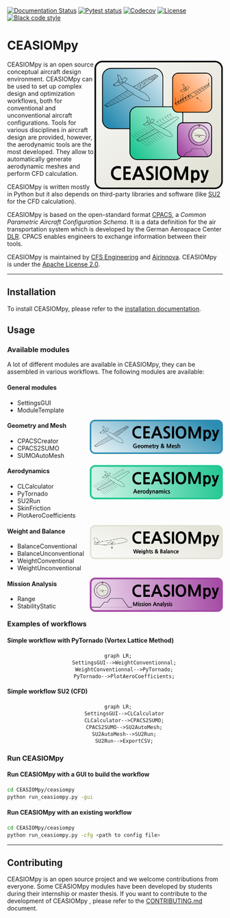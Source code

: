 [![Documentation Status](https://readthedocs.org/projects/ceasiompy/badge/?version=latest)](https://ceasiompy.readthedocs.io/en/latest/?badge=latest)
[![Pytest status](https://github.com/cfsengineering/CEASIOMpy/actions/workflows/pytest.yml/badge.svg?branch=main)](https://github.com/cfsengineering/CEASIOMpy/actions/workflows/pytest.yml)
[![Codecov](https://codecov.io/gh/cfsengineering/CEASIOMpy/branch/main/graph/badge.svg?token=d6cyUEOmOQ)](https://codecov.io/gh/cfsengineering/CEASIOMpy)
[![License](https://img.shields.io/badge/license-Apache%202-blue.svg)](https://github.com/cfsengineering/CEASIOMpy/blob/main/LICENSE)
[![Black code style](https://img.shields.io/badge/code%20style-black-000000.svg)](https://github.com/psf/black)


# CEASIOMpy

<img align="right" width="300" height="300" src="./doc/source/figures/CEASIOMpy_main_logos.png">

CEASIOMpy is an open source conceptual aircraft design environment. CEASIOMpy can be used to set up complex design and optimization workflows, both for conventional and unconventional aircraft configurations. Tools for various disciplines in aircraft design are provided, however, the aerodynamic tools are the most developed. They allow to automatically generate aerodynamic meshes and perform CFD calculation.

CEASIOMpy is written mostly in Python but it also depends on third-party libraries and software (like [SU2](https://su2code.github.io/) for the CFD calculation).

CEASIOMpy is based on the open-standard format [CPACS](www.cpacs.de), a *Common Parametric Aircraft Configuration Schema*. It is a data definition for the air transportation system which is developed by the German Aerospace Center [DLR](https://www.dlr.de/). CPACS enables engineers to exchange information between their tools.

CEASIOMpy is maintained by [CFS Engineering](https://cfse.ch/) and [Airinnova](https://airinnova.se/). CEASIOMpy is under the [Apache License 2.0](https://github.com/cfsengineering/CEASIOMpy/blob/main/LICENSE).

------------

## Installation

To install CEASIOMpy, please refer to the [installation documentation](./installation/INSTALLATION.md).


## Usage

### Available modules

A lot of different modules are available in CEASIOMpy, they can be assembled in various workflows. The following modules are available:

#### General modules

- SettingsGUI
- ModuleTemplate
<!-- - Optimisation
- SMTrain
- SMUse -->


<img align="right" height="80" src="doc/source/figures/CEASIOMpy_banner_geometry.png">

#### Geometry and Mesh

- CPACSCreator
- CPACS2SUMO
- SUMOAutoMesh
<!-- - SU2MeshDef -->



<img align="right" height="80" src="doc/source/figures/CEASIOMpy_banner_aero.png">

#### Aerodynamics

- CLCalculator
- PyTornado
- SU2Run
- SkinFriction
- PlotAeroCoefficients


<img align="right" height="80" src="doc/source/figures/CEASIOMpy_banner_weights.png">

#### Weight and Balance

- BalanceConventional
- BalanceUnconventional
- WeightConventional
- WeightUnconventional


<img align="right" height="80" src="doc/source/figures/CEASIOMpy_banner_mission.png">

#### Mission Analysis

- Range
- StabilityStatic
<!-- - StabilityDynamic -->


<!-- <img align="right" height="80" src="doc/source/figures/CEASIOMpy_banner_structure.png"

#### Structure 

- AeroFrame -->


### Examples of workflows

#### Simple workflow with PyTornado (Vortex Lattice Method)

<div align="center">

```mermaid
  graph LR;
      SettingsGUI-->WeightConventionnal;
      WeightConventionnal-->PyTornado;
      PyTornado-->PlotAeroCoefficients;
```
</div>


#### Simple workflow SU2 (CFD)

<div align="center">

```mermaid
  graph LR;
      SettingsGUI-->CLCalculator
      CLCalculator-->CPACS2SUMO;
      CPACS2SUMO-->SU2AutoMesh;
      SU2AutoMesh-->SU2Run;
      SU2Run-->ExportCSV;
```
</div>


### Run CEASIOMpy

#### Run CEASIOMpy with a GUI to build the workflow

```bash
cd CEASIOMpy/ceasiompy
python run_ceasiompy.py -gui
```

#### Run CEASIOMpy with an existing workflow

```bash
cd CEASIOMpy/ceasiompy
python run_ceasiompy.py -cfg <path to config file>
```

------------

## Contributing

CEASIOMpy is an open source project and we welcome contributions from everyone. Some CEASIOMpy modules have been developed by students during their internship or master thesis.
If you want to contribute to the development of CEASIOMpy , please refer to the [CONTRIBUTING.md](./CONTRIBUTING.md) document.


